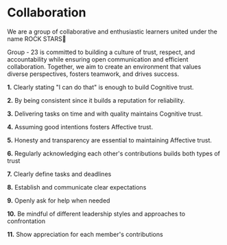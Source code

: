 # Collaboration

<!-- group norms summary -->

We are a group of collaborative and enthusiastic learners united under the
 name ROCK STARS🌟
  
Group - 23 is committed to building a culture of trust, respect, and
 accountability while ensuring open communication and efficient collaboration.
  Together, we aim to create an environment that values diverse perspectives,
   fosters teamwork, and drives success.

<!-- group norms list -->

  **1.** Clearly stating "I can do that" is enough to build Cognitive trust.

  **2.** By being consistent since it builds a reputation for reliability.

  **3.** Delivering tasks on time and with quality maintains Cognitive trust.

  **4.** Assuming good intentions fosters Affective trust.

  **5.** Honesty and transparency are essential to maintaining Affective trust.

  **6.** Regularly acknowledging each other's contributions builds both types of
   trust

  **7.** Clearly define tasks and deadlines

  **8.** Establish and communicate clear expectations

  **9.** Openly ask for help when needed

  **10.** Be mindful of different leadership styles and approaches to confrontation
  
  **11.** Show appreciation for each member's contributions
